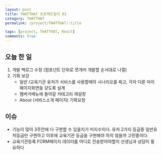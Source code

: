 ```yaml
---
layout: post
title: THATTHAT 프로젝트일지 02
category: THATTHAT
permalink: /project/THATTHAT/:title

tags: [project, THATTHAT, React]
comments: true
---
```


## 오늘 한 일
1. 개발 백로그 수정 (컴포넌트 단위로 쪼개어 개발할 순서대로 나열)
2. 기획 보강
    - 일반 /교육기관 유저가 서비스를 사용할때의 시나리오를 짜고, 각자 다른 마이페이지화면을 갖도록 설계
    - 햄버거메뉴에 들어갈 카테고리 재설정
    - About (서비스소개 페이지) 기획요청

## 이슈
- 기능이 많아 3주안에 다 구현할 수 있을지가 미지수이다. 유저 2가지 등급중 일반유저등급만 구현하고 이후에 교육기관 등급을 구현해야 하지 않을까 고민중이다.
- 교육기관등록 FORM페이지 데이터를 어디로 전송받아야할지 선생님과 상담이 필요하다

